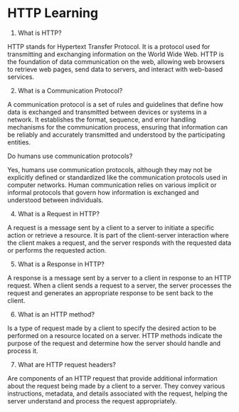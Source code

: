 # HTTP Learning 

1. What is HTTP?

HTTP stands for Hypertext Transfer Protocol. It is a protocol used for transmitting and exchanging information on the World Wide Web. HTTP is the foundation of data communication on the web, allowing web browsers to retrieve web pages, send data to servers, and interact with web-based services.

2.  What is a Communication Protocol?

A communication protocol is a set of rules and guidelines that define how data is exchanged and transmitted between devices or systems in a network. It establishes the format, sequence, and error handling mechanisms for the communication process, ensuring that information can be reliably and accurately transmitted and understood by the participating entities.

  Do humans use communication protocols?
  
Yes, humans use communication protocols, although they may not be explicitly defined or standardized like the communication protocols used in computer networks. Human communication relies on various implicit or informal protocols that govern how information is exchanged and understood between individuals.

4.  What is a Request in HTTP?

A request is a message sent by a client to a server to initiate a specific action or retrieve a resource. It is part of the client-server interaction where the client makes a request, and the server responds with the requested data or performs the requested action.

5.  What is a Response in HTTP?

A response is a message sent by a server to a client in response to an HTTP request. When a client sends a request to a server, the server processes the request and generates an appropriate response to be sent back to the client.

6.  What is an HTTP method?

Is a type of request made by a client to specify the desired action to be performed on a resource located on a server. HTTP methods indicate the purpose of the request and determine how the server should handle and process it.

7.  What are HTTP request headers?

Are components of an HTTP request that provide additional information about the request being made by a client to a server. They convey various instructions, metadata, and details associated with the request, helping the server understand and process the request appropriately.
        
    
    
    
    

